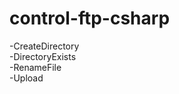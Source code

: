 control-ftp-csharp
==================

-CreateDirectory
<br>
-DirectoryExists
<br>
-RenameFile
<br>
-Upload
